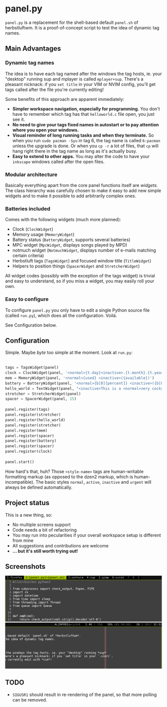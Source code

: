 # panel.py

`panel.py` is a replacement for the shell-based default `panel.sh` of herbstluftwm.
It is a proof-of-concept script to test the idea of dynamic tag names.

## Main Advantages

### Dynamic tag names

The idea is to have each tag named after the windows the tag hosts, ie. your "desktop" running sup
and mplayer is called `mplayer+sup`. There's a pleasant nicknack: if you `set title` in your VIM
or NVIM config, you'll get tags called after the file you're currently editing!

Some benefits of this approach are apparent immediately:

  * **Simpler workspace navigation, especially for programming.** You don't have to remember which tag
    has that `helloworld.c` file open, you just see it.
  * **No need to give your tags fixed names in autostart or to pay attention where you open your windows.**
  * **Visual reminder of long running tasks and when they terminate.** So when you run `sudo pacman -Syu` in
    tag 6, the tag name is called `6:pacman` unless the upgrade is done. Or when you `cp -r` a lot of files,
    that `cp` will hang right there in the tag name as long as it's actually busy.
  * **Easy to extend to other apps.** You may alter the code to have your `inkscape` windows called after
    the open files.
    
### Modular architecture

Basically everything apart from the core panel functions itself are *widgets*. The class hierarchy was
carefully chosen to make it easy to add new simple widgets and to make it possible to add arbitrarily
complex ones.

### Batteries included

Comes with the following widgets (much more planned):

  * Clock (`ClockWidget`)
  * Memory usage (`MemoryWidget`)
  * Battery status (`BatteryWidget`, supports several batteries)
  * MPC widget (`MpcWidget`, displays songs played by MPD)
  * notmuch widget (`NotmuchWidget`, displays number of e-mails matching certain criteria)
  * Herbstluft tags (`TagsWidget`) and focused window title (`TitleWidget`)
  * Helpers to position things (`SpacerWidget` and `StretcherWidget`)

All widget codes (possibly with the exception of the tags widget) is trivial and easy to understand,
so if you miss a widget, you may easily roll your own.

### Easy to configure

To configure `panel.py` you only have to edit a single Python source file (called `run.py`), which does
all the configuration. Voilá.

See Configuration below.


## Configuration

Simple. Maybe *byte* too simple at the moment. Look at `run.py`:

```python

tags = TagsWidget(panel)
clock = ClockWidget(panel, '<normal>{t.day}<inactive>.{t.month}.{t.year} <normal>{t.hour:02d}:{t.minute:02d}')
mem = MemoryWidget(panel, '<normal>{used} <inactive>({available})')
battery = BatteryWidget(panel, '<normal>{b[0][percent]} <inactive>({b[0][time]})')
hello_world = TextWidget(panel, "<inactive>This is a <normal>very cocky<inactive> panel.py")
stretcher = StretcherWidget(panel)
spacer = SpacerWidget(panel, 15)

panel.register(tags)
panel.register(stretcher)
panel.register(hello_world)
panel.register(stretcher)
panel.register(mem)
panel.register(spacer)
panel.register(battery)
panel.register(spacer)
panel.register(clock)

panel.start()
```

How hard's that, huh? Those `<style-name>` tags are human-writable formatting markup (as opposed to the
dzen2 markup, which is human-incompatible). The basic styles `normal`, `active`, `inactive` and `urgent`
will always be defined automatically.

## Project status

This is a new thing, so:

  * No multiple screens support
  * Code needs a bit of refactoring
  * You may run into pecularities if your overall workspace setup is different from mine
  * All suggestions and contributions are welcome
  * **... but it's still worth trying out!**
  
## Screenshots

<p align="center">
	<img alt="panel.py's tags" src="tags.png" />
	<img alt="panel.py's status text (customizable in code)" src="status.png" />
</p>

## TODO

  * `SIGUSR1` should result in re-rendering of the panel, so that more polling
    can be removed.
